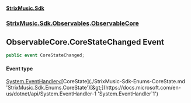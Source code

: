 #### [StrixMusic.Sdk](./index.md 'index')
### [StrixMusic.Sdk.Observables](./StrixMusic-Sdk-Observables.md 'StrixMusic.Sdk.Observables').[ObservableCore](./StrixMusic-Sdk-Observables-ObservableCore.md 'StrixMusic.Sdk.Observables.ObservableCore')
## ObservableCore.CoreStateChanged Event
```csharp
public event CoreStateChanged;
```
#### Event type
[System.EventHandler&lt;](https://docs.microsoft.com/en-us/dotnet/api/System.EventHandler-1 'System.EventHandler`1')[CoreState](./StrixMusic-Sdk-Enums-CoreState.md 'StrixMusic.Sdk.Enums.CoreState')[&gt;](https://docs.microsoft.com/en-us/dotnet/api/System.EventHandler-1 'System.EventHandler`1')

